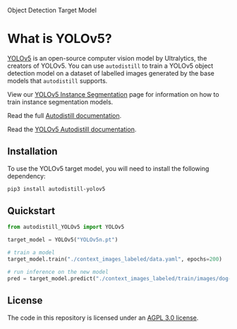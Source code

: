 <span class="cls-button">Object Detection</span>
<span class="tm-button">Target Model</span>

# What is YOLOv5?

[YOLOv5](https://github.com/ultralytics/ultralytics) is an open-source computer vision model by Ultralytics, the creators of YOLOv5. You can use `autodistill` to train a YOLOv5 object detection model on a dataset of labelled images generated by the base models that `autodistill` supports.

View our [YOLOv5 Instance Segmentation](/target-models/YOLOv5-instance-segmentation/) page for information on how to train instance segmentation models.

Read the full [Autodistill documentation](https://autodistill.github.io/autodistill/).

Read the [YOLOv5 Autodistill documentation](https://autodistill.github.io/autodistill/target_models/yolov5/).

## Installation

To use the YOLOv5 target model, you will need to install the following dependency:

```bash
pip3 install autodistill-yolov5
```

## Quickstart

```python
from autodistill_YOLOv5 import YOLOv5

target_model = YOLOv5("YOLOv5n.pt")

# train a model
target_model.train("./context_images_labeled/data.yaml", epochs=200)

# run inference on the new model
pred = target_model.predict("./context_images_labeled/train/images/dog-7.jpg", conf=0.01)
```

## License

The code in this repository is licensed under an [AGPL 3.0 license](https://github.com/autodistill/autodistill-yolov5/blob/main/LICENSE).